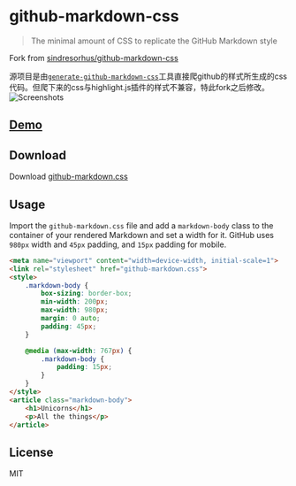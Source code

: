 # github-markdown-css

> The minimal amount of CSS to replicate the GitHub Markdown style

Fork from [sindresorhus/github-markdown-css](https://github.com/sindresorhus/github-markdown-css) 

源项目是由[`generate-github-markdown-css`](https://github.com/sindresorhus/generate-github-markdown-css)工具直接爬github的样式所生成的css代码。但爬下来的css与highlight.js插件的样式不兼容，特此fork之后修改。
![Screenshots](https://zzzzbw.github.io/github-markdown-css/screenshots.jpg)

## [Demo](https://zzzzbw.github.io/github-markdown-css/)


## Download

Download [github-markdown.css](https://zzzzbw.github.io/github-markdown-css/github-markdown.css)


## Usage

Import the `github-markdown.css` file and add a `markdown-body` class to the container of your rendered Markdown and set a width for it. GitHub uses `980px` width and `45px` padding, and `15px` padding for mobile.

```html
<meta name="viewport" content="width=device-width, initial-scale=1">
<link rel="stylesheet" href="github-markdown.css">
<style>
	.markdown-body {
		box-sizing: border-box;
		min-width: 200px;
		max-width: 980px;
		margin: 0 auto;
		padding: 45px;
	}

	@media (max-width: 767px) {
		.markdown-body {
			padding: 15px;
		}
	}
</style>
<article class="markdown-body">
	<h1>Unicorns</h1>
	<p>All the things</p>
</article>
```


## License

MIT
